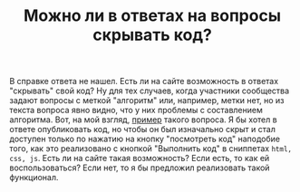 ﻿---
title: "Можно ли в ответах на вопросы скрывать код?"
se.owner.user_id: 308905
se.owner.display_name: "Konstantin_SH"
se.owner.link: "https://ru.meta.stackoverflow.com/users/308905/konstantin-sh"
se.link: "https://ru.meta.stackoverflow.com/questions/11034/%d0%9c%d0%be%d0%b6%d0%bd%d0%be-%d0%bb%d0%b8-%d0%b2-%d0%be%d1%82%d0%b2%d0%b5%d1%82%d0%b0%d1%85-%d0%bd%d0%b0-%d0%b2%d0%be%d0%bf%d1%80%d0%be%d1%81%d1%8b-%d1%81%d0%ba%d1%80%d1%8b%d0%b2%d0%b0%d1%82%d1%8c-%d0%ba%d0%be%d0%b4"
se.question_id: 11034
se.post_type: question
---
<p>В справке ответа не нашел. Есть ли на сайте возможность в ответах &quot;скрывать&quot; свой код? Ну для тех случаев, когда участники сообщества задают вопросы с меткой &quot;алгоритм&quot; или, например, метки нет, но из текста вопроса явно видно, что у них проблемы с составлением алгоритма. Вот, на мой взгляд, <a href="https://ru.stackoverflow.com/questions/1201693/%D0%9F%D1%80%D0%BE%D0%B3%D1%80%D0%B0%D0%BC%D0%BC%D0%B0-%D0%BF%D0%BE%D0%B4%D1%81%D1%87%D0%B5%D1%82%D0%B0-%D0%BF%D1%80%D0%BE%D1%81%D1%82%D1%8B%D1%85-%D0%BC%D0%BD%D0%BE%D0%B6%D0%B8%D1%82%D0%B5%D0%BB%D0%B5%D0%B9-%D0%A1-%D1%81-%D0%BF%D1%80%D0%B8%D0%BC%D0%B5%D0%BD%D0%B5%D0%BD%D0%B8%D0%B5%D0%BC-%D0%BC%D0%B5%D1%82%D0%BE%D0%B4%D0%BE%D0%B2/1202098#1202098">пример</a> такого вопроса. Я бы хотел в ответе опубликовать код, но чтобы он был изначально скрыт и стал доступен только по нажатию на кнопку &quot;посмотреть код&quot; наподобие того, как это реализовано с кнопкой &quot;Выполнить код&quot; в сниппетах <code>html, css, js</code>. Есть ли на сайте такая возможность? Если есть, то как ей воспользоваться? Если нет, то я бы предложил реализовать такой функционал.</p>
